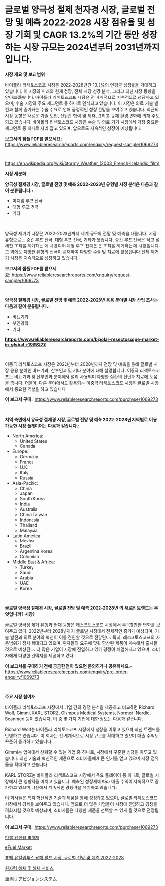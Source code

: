 <p><h1>글로벌 양극성 절제 천자경 시장, 글로벌 전망 및 예측 2022-2028 시장 점유율 및 성장 기회 및 CAGR 13.2%의 기간 동안 성장하는 시장 규모는 2024년부터 2031년까지입니다.</h1></p><p><strong>시장 개요 및 보고 범위</strong></p>
<p><p>바이폴라 리섹토스코프 시장은 2022-2028년간 13.2%의 연평균 성장률을 기대하고 있습니다. 이 시장의 미래와 현재 전망, 전체 시장 성장 분석, 그리고 최신 시장 동향을 알아보겠습니다. 바이폴라 리섹토스코프 시장은 전 세계적으로 지속적으로 성장하고 있으며, 수술 시장의 주요 세그먼트 중 하나로 인식되고 있습니다. 이 시장은 의료 기술 발전과 함께 증가하는 수술 수요로 인해 긍정적인 성장 전망을 보여주고 있습니다. 최근의 시장 동향은 새로운 기술 도입, 산업간 협력 및 제휴, 그리고 규제 환경 변화에 의해 주도되고 있습니다. 바이폴라 리섹토스코프 시장은 수술 및 의료 기기 시장에서 가장 중요한 세그먼트 중 하나로 자리 잡고 있으며, 앞으로도 지속적인 성장이 예상됩니다.</p></p>
<p><strong>보고서의 샘플 PDF를 받으세요:</strong> <a href="https://www.reliableresearchreports.com/enquiry/request-sample/1069273">https://www.reliableresearchreports.com/enquiry/request-sample/1069273</a></p>
<p>&nbsp;</p>
<p><a href="https://en.wikipedia.org/wiki/Stormy_Weather_(2003_French-Icelandic_film)">https://en.wikipedia.org/wiki/Stormy_Weather_(2003_French-Icelandic_film)</a></p>
<p><strong>시장 세분화</strong></p>
<p><strong>양극성 절제경 시장, 글로벌 전망 및 예측 2022-2028년 유형별 시장 분석은 다음과 같이 분류됩니다.:</strong></p>
<p><ul><li>미디엄 루프 전극</li><li>대형 루프 전극</li><li>기타</li></ul></p>
<p>&nbsp;</p>
<p><p>양극성 제거기 시장은 2022-2028년까지 세계 규모의 전망 및 예측을 다룹니다. 시장 유형으로는 중간 루프 전극, 대형 루프 전극, 기타가 있습니다. 중간 루프 전극은 작고 섬세한 조직을 제거하는 데 사용되며 대형 루프 전극은 큰 조직을 제거하는 데 사용됩니다. 그 외에도 다양한 유형의 전극이 존재하여 다양한 수술 및 치료에 활용됩니다.전체 제거기 시장은 지속적으로 성장하고 있습니다.</p></p>
<p><strong>보고서의 샘플 PDF를 받으세요:</strong>&nbsp;<a href="https://www.reliableresearchreports.com/enquiry/request-sample/1069273">https://www.reliableresearchreports.com/enquiry/request-sample/1069273</a></p>
<p>&nbsp;</p>
<p><strong> 양극성 절제경 시장, 글로벌 전망 및 예측 2022-2028년 응용 분야별 시장 산업 조사는 다음과 같이 분류됩니다.:</strong></p>
<p><ul><li>비뇨기과</li><li>부인과학</li><li>기타</li></ul></p>
<p><strong><a href="https://www.reliableresearchreports.com/bipolar-resectoscope-market-in-global-r1069273">https://www.reliableresearchreports.com/bipolar-resectoscope-market-in-global-r1069273</a></strong></p>
<p>&nbsp;</p>
<p><p>이중극 리섹토스코프 시장은 2022년부터 2028년까지 전망 및 예측을 통해 글로벌 시장 응용 분야인 비뇨기과, 산부인과 및 기타 분야에 대해 설명합니다. 이중극 리섹토스코프는 비뇨기과 및 산부인과 분야에서 널리 사용되며 다양한 질환의 진단과 치료에 도움을 줍니다. 더불어, 다른 분야에서도 활용되는 이중극 리섹토스코프 시장은 글로벌 시장에서 중요한 역할을 하고 있습니다.</p></p>
<p><strong>이 보고서 구매:</strong>&nbsp; <a href="https://www.reliableresearchreports.com/purchase/1069273">https://www.reliableresearchreports.com/purchase/1069273</a></p>
<p>&nbsp;</p>
<p><strong>지역 측면에서 양극성 절제경 시장, 글로벌 전망 및 예측 2022-2028년 지역별로 이용 가능한 시장 플레이어는 다음과 같습니다.:</strong></p>
<p><ul>
    <li>
        North America:
        <ul>
            <li>United States</li>
            <li>Canada</li>
        </ul>
    </li>
    <li>
        Europe:
        <ul>
            <li>Germany</li>
            <li>France</li>
            <li>U.K.</li>
            <li>Italy</li>
            <li>Russia</li>
        </ul>
    </li>
    <li>
        Asia-Pacific:
        <ul>
            <li>China</li>
            <li>Japan</li>
            <li>South Korea</li>
            <li>India</li>
            <li>Australia</li>
            <li>China Taiwan</li>
            <li>Indonesia</li>
            <li>Thailand</li>
            <li>Malaysia</li>
        </ul>
    </li>
    <li>
        Latin America:
        <ul>
            <li>Mexico</li>
            <li>Brazil</li>
            <li>Argentina Korea</li>
            <li>Colombia</li>
        </ul>
    </li>
    <li>
        Middle East & Africa:
        <ul>
            <li>Turkey</li>
            <li>Saudi</li>
            <li>Arabia</li>
            <li>UAE</li>
            <li>Korea</li>
        </ul>
    </li>
    </ul></p>
<p>&nbsp;</p>
<p><strong>글로벌 양극성 절제경 시장, 글로벌 전망 및 예측 2022-2028년 의 새로운 트렌드는 무엇입니까? 시장?</strong></p>
<p><p>글로벌 양극성 제거 유행과 현재 동향은 레스크토스코프 시장에서 주목할만한 변화를 보여주고 있다. 2022년부터 2028년까지 글로벌 시장에서 전체적인 증가가 예상되며, 기술 발전과 의료 분야의 혁신이 이를 견인할 것으로 전망된다. 특히, 레스크토스코프의 사용범위가 점차 확대되고 있으며, 환자들의 요구에 맞춰 향상된 제품이 계속해서 출시될 것으로 예상된다. 더 많은 기업이 시장에 진입하고 있어 경쟁이 치열해지고 있으며, 소비자에게 다양한 선택지를 제공하고 있다.</p></p>
<p><strong>이 보고서를 구매하기 전에 궁금한 점이 있으면 문의하거나 공유하세요.</strong>- <a href="https://www.reliableresearchreports.com/enquiry/pre-order-enquiry/1069273">https://www.reliableresearchreports.com/enquiry/pre-order-enquiry/1069273</a></p>
<p>&nbsp;</p>
<p><strong>주요 시장 참여자</strong></p>
<p><p>바이폴라 리섹토스코프 시장에서 기업 간의 경쟁 분석을 제공하고 비교하면 Richard Wolf, Gimmi, KARL STORZ, Olympus Medical Systems, Normedi Nordic, Scanmed 등이 있습니다. 이 중 몇 가지 기업에 대한 정보는 다음과 같습니다.</p><p>Richard Wolf는 바이폴라 리섹토스코프 시장에서 성장을 이루고 있으며 최신 트렌드를 반영하고 있습니다. 이 회사는 전 세계적으로 시장 규모를 확대하고 있으며 매출 수익도 꾸준히 증가하고 있습니다.</p><p>Gimmi는 업계에서 신뢰할 수 있는 기업 중 하나로, 시장에서 꾸준한 성장을 이루고 있습니다. 최신 기술과 혁신적인 제품으로 소비자들에게 큰 인기를 얻고 있으며 시장 점유율을 확대하고 있습니다.</p><p>KARL STORZ는 바이폴라 리섹토스코프 시장에서 주요 플레이어 중 하나로, 글로벌 시장에서 큰 영향력을 미치고 있습니다. 예측된 성장세에 따라 매출 수익이 지속적으로 증가하고 있으며 시장에서 지속적인 경쟁력을 유지하고 있습니다.</p><p>이 회사들은 특히 혁신적인 기술과 제품을 통해 성장하고 있으며, 글로벌 리섹토스코프 시장에서 강세를 보여주고 있습니다. 앞으로 더 많은 기업들이 시장에 진입하고 경쟁을 격화시킬 것으로 예상되며, 소비자들은 다양한 제품을 선택할 수 있게 될 것으로 전망됩니다.</p></p>
<p><strong>이 보고서 구매:</strong>&nbsp;&nbsp;<a href="https://www.reliableresearchreports.com/purchase/1069273">https://www.reliableresearchreports.com/purchase/1069273</a></p>
<p><p><a href="https://medium.com/@carmellalang1/%EB%94%94%EC%A0%A4-%EC%97%94%EC%A7%84-%EC%8B%9C%EC%9E%A5-%EB%A9%94%ED%8A%B8%EB%A6%AD%EC%9D%84-%EC%9C%84%ED%95%9C-%EB%94%94%EC%BD%94%EB%94%A9-%EC%B4%89%EB%A7%A4%EC%A0%9C-%EC%8B%9C%EC%9E%A5-%EC%A0%90%EC%9C%A0%EC%9C%A8-%ED%8A%B8%EB%A0%8C%EB%93%9C-%EB%B0%8F-%EC%84%B1%EC%9E%A5-%ED%8C%A8%ED%84%B4-de1948f1e3f2">디젤 엔진용 촉매제</a></p><p><a href="https://www.linkedin.com/pulse/market-forecast-global-efuel-trends-impact-analysis-2024-0trye?trackingId=EY0szBfXdtXB0FGXw34XhA%3D%3D">eFuel Market</a></p><p><a href="https://github.com/shampaakter36/Market-Research-Report-List-1/blob/main/7368812130760.md">표백 유칼립투스 용해 펄프 시장, 글로벌 전망 및 예측 2022-2028</a></p><p><a href="https://medium.com/@stanleylyittle554467/%ED%95%B5-%ED%95%B4%EC%B2%B4-%EB%B0%8F-%ED%95%B4%EC%B2%B4-%EC%84%9C%EB%B9%84%EC%8A%A4-%EC%8B%9C%EC%9E%A5-%EC%A7%80%ED%91%9C%EC%9D%98-%ED%95%B4%EC%84%9D-%EC%8B%9C%EC%9E%A5-%EC%A0%90%EC%9C%A0%EC%9C%A8-%ED%8A%B8%EB%A0%8C%EB%93%9C-%EB%B0%8F-%EC%84%B1%EC%9E%A5-%ED%8C%A8%ED%84%B4-776e547cab87">원자력 해체 및 해체 서비스</a></p><p><a href="https://github.com/TerrellConn/Market-Research-Report-List-2/blob/main/2622260134074.md">車両リアビジョンシステム</a></p></p>